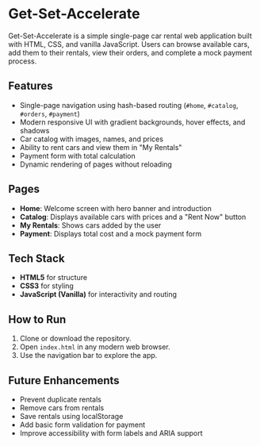 # Get-Set-Accelerate

Get-Set-Accelerate is a simple single-page car rental web application built with HTML, CSS, and vanilla JavaScript. Users can browse available cars, add them to their rentals, view their orders, and complete a mock payment process.

## Features

- Single-page navigation using hash-based routing (`#home`, `#catalog`, `#orders`, `#payment`)
- Modern responsive UI with gradient backgrounds, hover effects, and shadows
- Car catalog with images, names, and prices
- Ability to rent cars and view them in "My Rentals"
- Payment form with total calculation
- Dynamic rendering of pages without reloading

## Pages

- **Home**: Welcome screen with hero banner and introduction
- **Catalog**: Displays available cars with prices and a "Rent Now" button
- **My Rentals**: Shows cars added by the user
- **Payment**: Displays total cost and a mock payment form

## Tech Stack

- **HTML5** for structure
- **CSS3** for styling
- **JavaScript (Vanilla)** for interactivity and routing

## How to Run

1. Clone or download the repository.
2. Open `index.html` in any modern web browser.
3. Use the navigation bar to explore the app.

## Future Enhancements

- Prevent duplicate rentals
- Remove cars from rentals
- Save rentals using localStorage
- Add basic form validation for payment
- Improve accessibility with form labels and ARIA support
